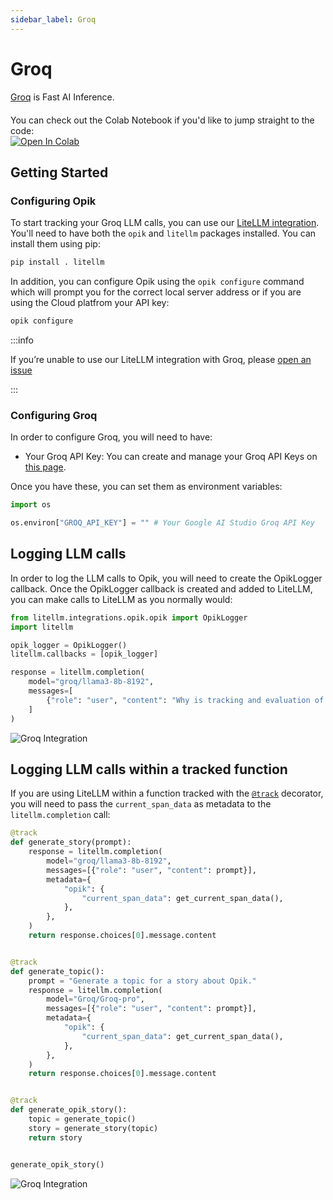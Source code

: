 ```yaml
---
sidebar_label: Groq
---
```


# Groq

[Groq](https://groq.com/) is Fast AI Inference.

<div style="display: flex; align-items: center; flex-wrap: wrap; margin: 20px 0;">
  <span style="margin-right: 10px;">You can check out the Colab Notebook if you'd like to jump straight to the code:</span>
  <a href="https://colab.research.google.com/github/comet-ml/opik/blob/main/apps/opik-documentation/documentation/docs/cookbook/groq.ipynb" target="_blank" rel="noopener noreferrer">
    <img src="https://colab.research.google.com/assets/colab-badge.svg" alt="Open In Colab" style="vertical-align: middle;"/>
  </a>
</div>

## Getting Started

### Configuring Opik

To start tracking your Groq LLM calls, you can use our [LiteLLM integration](/docs/opik/tracing/integrations/litellm). You'll need to have both the `opik` and `litellm` packages installed. You can install them using pip:

```bash
pip install . litellm
```

In addition, you can configure Opik using the `opik configure` command which will prompt you for the correct local server address or if you are using the Cloud platfrom your API key:

```bash
opik configure
```

:::info

If you’re unable to use our LiteLLM integration with Groq, please [open an issue](https://github.com/comet-ml/opik/issues/new/choose)

:::

### Configuring Groq

In order to configure Groq, you will need to have:

- Your Groq API Key: You can create and manage your Groq API Keys on [this page](https://console.groq.com/keys).

Once you have these, you can set them as environment variables:

```python
import os

os.environ["GROQ_API_KEY"] = "" # Your Google AI Studio Groq API Key
```

## Logging LLM calls

In order to log the LLM calls to Opik, you will need to create the OpikLogger callback. Once the OpikLogger callback is created and added to LiteLLM, you can make calls to LiteLLM as you normally would:

```python
from litellm.integrations.opik.opik import OpikLogger
import litellm

opik_logger = OpikLogger()
litellm.callbacks = [opik_logger]

response = litellm.completion(
    model="groq/llama3-8b-8192",
    messages=[
        {"role": "user", "content": "Why is tracking and evaluation of LLMs important?"}
    ]
)
```

![Groq Integration](/img/cookbook/groq_trace_cookbook.png)

## Logging LLM calls within a tracked function

If you are using LiteLLM within a function tracked with the [`@track`](/tracing/log_traces#using-function-decorators) decorator, you will need to pass the `current_span_data` as metadata to the `litellm.completion` call:

```python
@track
def generate_story(prompt):
    response = litellm.completion(
        model="groq/llama3-8b-8192",
        messages=[{"role": "user", "content": prompt}],
        metadata={
            "opik": {
                "current_span_data": get_current_span_data(),
            },
        },
    )
    return response.choices[0].message.content


@track
def generate_topic():
    prompt = "Generate a topic for a story about Opik."
    response = litellm.completion(
        model="Groq/Groq-pro",
        messages=[{"role": "user", "content": prompt}],
        metadata={
            "opik": {
                "current_span_data": get_current_span_data(),
            },
        },
    )
    return response.choices[0].message.content


@track
def generate_opik_story():
    topic = generate_topic()
    story = generate_story(topic)
    return story


generate_opik_story()
```

![Groq Integration](/img/cookbook/groq_trace_decorator_cookbook.png)
